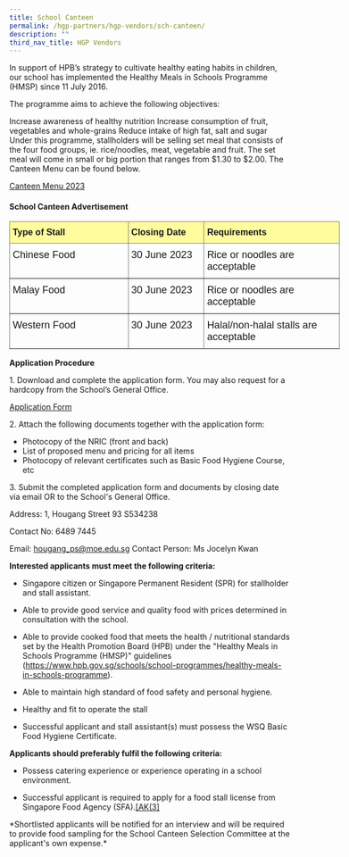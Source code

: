 ```yaml
---
title: School Canteen
permalink: /hgp-partners/hgp-vendors/sch-canteen/
description: ""
third_nav_title: HGP Vendors
---
```

In support of HPB’s strategy to cultivate healthy eating habits in children, our school has implemented the Healthy Meals in Schools Programme (HMSP) since 11 July 2016.

The programme aims to achieve the following objectives:

Increase awareness of healthy nutrition Increase consumption of fruit, vegetables and whole-grains Reduce intake of high fat, salt and sugar Under this programme, stallholders will be selling set meal that consists of the four food groups, ie. rice/noodles, meat, vegetable and fruit. The set meal will come in small or big portion that ranges from $1.30 to $2.00. The Canteen Menu can be found below.

[Canteen Menu 2023](/files/Canteen%20Stalls%20Menu%202023_2.pdf)
#### School Canteen Advertisement

<style type="text/css">
.tg  {border-collapse:collapse;border-spacing:0;}
.tg td{border-color:black;border-style:solid;border-width:1px;font-family:Arial, sans-serif;font-size:14px;
  overflow:hidden;padding:10px 5px;word-break:normal;}
.tg th{border-color:black;border-style:solid;border-width:1px;font-family:Arial, sans-serif;font-size:14px;
  font-weight:normal;overflow:hidden;padding:10px 5px;word-break:normal;}
.tg .tg-cey4{border-color:inherit;font-size:18px;text-align:left;vertical-align:top}
.tg .tg-c9j9{background-color:#fffc9e;border-color:inherit;font-size:16px;font-weight:bold;text-align:left;vertical-align:top}
</style>
<table style="undefined;table-layout: fixed; width: 592px" class="tg">
<colgroup>
<col style="width: 213px">
<col style="width: 136px">
<col style="width: 243px">
</colgroup>
<thead>
  <tr>
    <th class="tg-c9j9">Type of Stall</th>
    <th class="tg-c9j9">Closing Date</th>
    <th class="tg-c9j9">Requirements</th>
  </tr>
</thead>
<tbody>
  <tr>
    <td class="tg-cey4">Chinese Food</td>
    <td class="tg-cey4">30 June 2023</td>
    <td class="tg-cey4">Rice or noodles are acceptable</td>
  </tr>
  <tr>
    <td class="tg-cey4">Malay Food</td>
    <td class="tg-cey4">30 June 2023</td>
    <td class="tg-cey4">Rice or noodles are acceptable</td>
  </tr>
  <tr>
    <td class="tg-cey4">Western Food</td>
    <td class="tg-cey4">30 June 2023</td>
    <td class="tg-cey4">Halal/non-halal stalls are acceptable</td>
  </tr>
</tbody>
</table>


**Application Procedure**

1\. Download and complete the application form. You may also request for a hardcopy from the School’s General Office.

[Application Form]() 

2\. Attach the following documents together with the application form:

- Photocopy of the NRIC (front and back)
- List of proposed menu and pricing for all items
- Photocopy of relevant certificates such as Basic Food Hygiene Course, etc

3\. Submit the completed application form and documents by closing date via email OR to the School's General Office.

Address: 1, Hougang Street 93 S534238

Contact No: 6489 7445

Email: hougang_ps@moe.edu.sg
Contact Person: Ms Jocelyn Kwan


**Interested applicants must meet the following criteria:**

- Singapore citizen or Singapore Permanent Resident (SPR) for stallholder and stall assistant.
- Able to provide good service and quality food with prices determined in consultation with the school.
- Able to provide cooked food that meets the health / nutritional standards set by the Health Promotion Board (HPB) under the "Healthy Meals in Schools Programme (HMSP)" guidelines (https://www.hpb.gov.sg/schools/school-programmes/healthy-meals-in-schools-programme).

- Able to maintain high standard of food safety and personal hygiene.

- Healthy and fit to operate the stall
- Successful applicant and stall assistant(s) must possess the WSQ Basic Food Hygiene Certificate.

**Applicants should preferably fulfil the following criteria:**

- Possess catering experience or experience operating in a school environment.

- Successful applicant is required to apply for a food stall license from Singapore Food Agency (SFA).[\[AK(3\]](#_msocom_3)&nbsp;

\*Shortlisted applicants will be notified for an interview and will be required to provide food sampling for the School Canteen Selection Committee at the applicant's own expense.\*